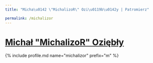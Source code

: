```yaml
---
title: "Micha\u0142 \"MichalizoR\" Ozi\u0119b\u0142y | Patromierz"

permalink: /michalizor
---
```


# [Michał "MichalizoR" Oziębły](https://patronite.pl/michalizor)

{% include profile.md name="michalizor" prefix="m" %}
